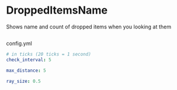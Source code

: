 # DroppedItemsName

Shows name and count of dropped items when you looking at them

<img src="https://i.imgur.com/0XAwUVa.png" alt="">

config.yml

```yaml
# in ticks (20 ticks = 1 second)
check_interval: 5

max_distance: 5

ray_size: 0.5
```